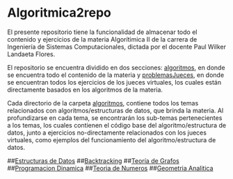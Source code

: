 # Algoritmica2repo
El presente repositorio tiene la funcionalidad de almacenar todo el contenido y ejercicios de la materia Algorítimica II
de la carrera de Ingeniería de Sistemas Computacionales, dictada por el docente Paul Wilker Landaeta Flores.

El repositorio se encuentra dividido en dos secciones: [algoritmos](https://github.com/MarcosHT4/Algoritmica2repo/tree/master/algortimos), en donde
se encuentra todo el contenido de la materia y [problemasJueces](), en donde se encuentran todos los ejercicios de los jueces
virtuales, los cuales están directamente basados en los algoritmos de la materia.

Cada directorio de la carpeta [algoritmos](https://github.com/MarcosHT4/Algoritmica2repo/tree/master/algortimos), contiene 
todos los temas relacionados con algoritmos/estructuras de datos, que brinda la materia. Al profundizarse en cada tema, se
encontrarán los sub-temas pertenecientes a los temas, los cuales contienen el código base del algoritmo/estructura de datos, junto
a ejercicios no-directamente relacionados con los jueces virtuales, como ejemplos del funcionamiento del algoritmo/estructura de datos.

##[Estructuras de Datos](https://github.com/MarcosHT4/Algoritmica2repo/tree/master/algortimos/estructurasDeDatos)
##[Backtracking](https://github.com/MarcosHT4/Algoritmica2repo/tree/master/algortimos/backtracking)
##[Teoría de Grafos](https://github.com/MarcosHT4/Algoritmica2repo/tree/master/algortimos/teoriaDeGrafos)
##[Programacion Dinamica](https://github.com/MarcosHT4/Algoritmica2repo/tree/master/algortimos/programacionDinamica)
##[Teoria de Numeros](https://github.com/MarcosHT4/Algoritmica2repo/tree/master/algortimos/teoriaDeNumeros)
##[Geometria Analitica](https://github.com/MarcosHT4/Algoritmica2repo/tree/master/algortimos/geometriaAnalitica)



